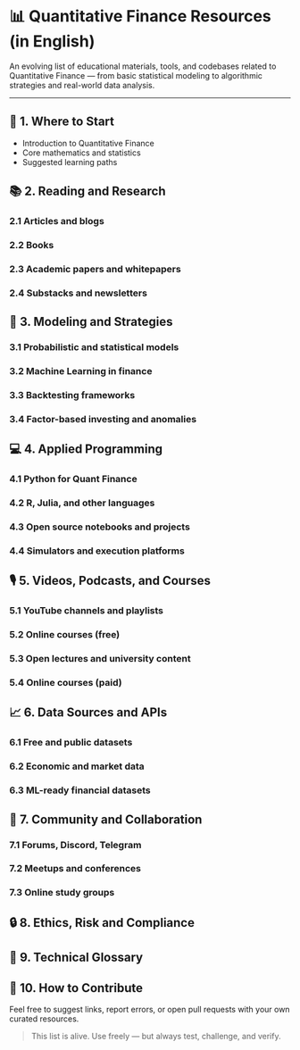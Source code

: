 # 📊 Quantitative Finance Resources (in English)

An evolving list of educational materials, tools, and codebases related to Quantitative Finance — from basic statistical modeling to algorithmic strategies and real-world data analysis.

---

## 🧭 1. Where to Start
- Introduction to Quantitative Finance
- Core mathematics and statistics
- Suggested learning paths

## 📚 2. Reading and Research

### 2.1 Articles and blogs
### 2.2 Books
### 2.3 Academic papers and whitepapers
### 2.4 Substacks and newsletters

## 🧠 3. Modeling and Strategies

### 3.1 Probabilistic and statistical models
### 3.2 Machine Learning in finance
### 3.3 Backtesting frameworks
### 3.4 Factor-based investing and anomalies

## 💻 4. Applied Programming

### 4.1 Python for Quant Finance
### 4.2 R, Julia, and other languages
### 4.3 Open source notebooks and projects
### 4.4 Simulators and execution platforms

## 🎙️ 5. Videos, Podcasts, and Courses

### 5.1 YouTube channels and playlists
### 5.2 Online courses (free)
### 5.3 Open lectures and university content
### 5.4 Online courses (paid)

## 📈 6. Data Sources and APIs

### 6.1 Free and public datasets
### 6.2 Economic and market data
### 6.3 ML-ready financial datasets

## 👥 7. Community and Collaboration

### 7.1 Forums, Discord, Telegram
### 7.2 Meetups and conferences
### 7.3 Online study groups

## 🔒 8. Ethics, Risk and Compliance

## 📘 9. Technical Glossary

## 🙌 10. How to Contribute

Feel free to suggest links, report errors, or open pull requests with your own curated resources.

> This list is alive. Use freely — but always test, challenge, and verify.
